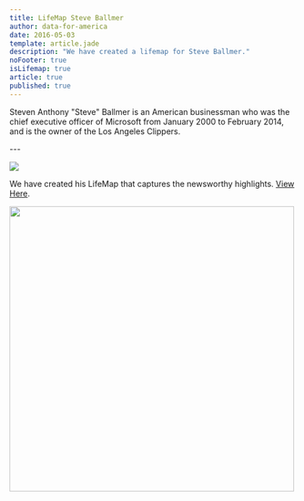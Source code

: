 ```yaml
---
title: LifeMap Steve Ballmer
author: data-for-america
date: 2016-05-03
template: article.jade
description: "We have created a lifemap for Steve Ballmer."
noFooter: true
isLifemap: true
article: true
published: true
---
```


<p>
  Steven Anthony "Steve" Ballmer is an American businessman who was the chief executive officer of Microsoft from January 2000 to February 2014, and is the owner of the Los Angeles Clippers.
</p>
---
<p>
<img class="ui medium image" style="margin: 0 auto;" src="http://lifemap.io/img/steveballmer.gif" />
</p>
<p>
   We have created his LifeMap that captures the newsworthy highlights. <a href="http://lifemap.io/steveballmer/" target="_blank">View Here</a>.
</p>
<a href="http://lifemap.io/steveballmer/" target="_blank">
<img class="ui medium image" style="width:500px; margin: 0 auto;" src="/img/lifemap/steveballmer.jpg" />
</a>
